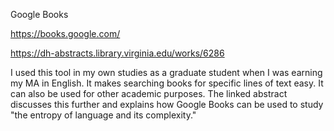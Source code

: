 Google Books

https://books.google.com/

https://dh-abstracts.library.virginia.edu/works/6286

I used this tool in my own studies as a graduate student when I was earning my MA in English. It makes searching books for specific lines of text easy. It can also be used for other academic purposes. The linked abstract discusses this further and explains how Google Books can be used to study "the entropy of language and its complexity."

